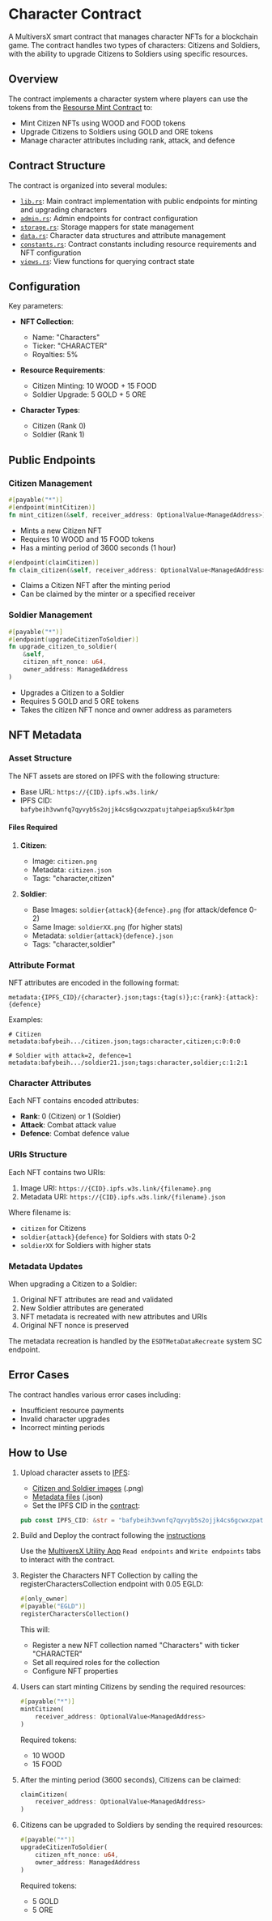 # Character Contract

A MultiversX smart contract that manages character NFTs for a blockchain game. The contract handles two types of characters: Citizens and Soldiers, with the ability to upgrade Citizens to Soldiers using specific resources.

## Overview

The contract implements a character system where players can use the tokens from the [Resourse Mint Contract](../resource-mint-contract/README.md) to:

- Mint Citizen NFTs using WOOD and FOOD tokens
- Upgrade Citizens to Soldiers using GOLD and ORE tokens
- Manage character attributes including rank, attack, and defence

## Contract Structure

The contract is organized into several modules:

- [`lib.rs`](src/lib.rs): Main contract implementation with public endpoints for minting and upgrading characters
- [`admin.rs`](src/admin.rs): Admin endpoints for contract configuration
- [`storage.rs`](src/storage.rs): Storage mappers for state management
- [`data.rs`](src/data.rs): Character data structures and attribute management
- [`constants.rs`](src/constants.rs): Contract constants including resource requirements and NFT configuration
- [`views.rs`](src/views.rs): View functions for querying contract state

## Configuration

Key parameters:

- **NFT Collection**:
  - Name: "Characters"
  - Ticker: "CHARACTER"
  - Royalties: 5%

- **Resource Requirements**:
  - Citizen Minting: 10 WOOD + 15 FOOD
  - Soldier Upgrade: 5 GOLD + 5 ORE

- **Character Types**:
  - Citizen (Rank 0)
  - Soldier (Rank 1)

## Public Endpoints

### Citizen Management

```rust
#[payable("*")]
#[endpoint(mintCitizen)]
fn mint_citizen(&self, receiver_address: OptionalValue<ManagedAddress>)
```

- Mints a new Citizen NFT
- Requires 10 WOOD and 15 FOOD tokens
- Has a minting period of 3600 seconds (1 hour)

```rust
#[endpoint(claimCitizen)]
fn claim_citizen(&self, receiver_address: OptionalValue<ManagedAddress>)
```

- Claims a Citizen NFT after the minting period
- Can be claimed by the minter or a specified receiver

### Soldier Management

```rust
#[payable("*")]
#[endpoint(upgradeCitizenToSoldier)]
fn upgrade_citizen_to_soldier(
    &self,
    citizen_nft_nonce: u64,
    owner_address: ManagedAddress
)
```

- Upgrades a Citizen to a Soldier
- Requires 5 GOLD and 5 ORE tokens
- Takes the citizen NFT nonce and owner address as parameters

## NFT Metadata

### Asset Structure

The NFT assets are stored on IPFS with the following structure:

- Base URL: `https://{CID}.ipfs.w3s.link/`
- IPFS CID: `bafybeih3vwnfq7qyvyb5s2ojjk4cs6gcwxzpatujtahpeiap5xu5k4r3pm`

#### Files Required

1. **Citizen**:
   - Image: `citizen.png`
   - Metadata: `citizen.json`
   - Tags: "character,citizen"

2. **Soldier**:
   - Base Images: `soldier{attack}{defence}.png` (for attack/defence 0-2)
   - Same Image: `soldierXX.png` (for higher stats)
   - Metadata: `soldier{attack}{defence}.json`
   - Tags: "character,soldier"

### Attribute Format

NFT attributes are encoded in the following format:

```
metadata:{IPFS_CID}/{character}.json;tags:{tag(s)};c:{rank}:{attack}:{defence}
```

Examples:

```
# Citizen
metadata:bafybeih.../citizen.json;tags:character,citizen;c:0:0:0

# Soldier with attack=2, defence=1
metadata:bafybeih.../soldier21.json;tags:character,soldier;c:1:2:1
```

### Character Attributes

Each NFT contains encoded attributes:

- **Rank**: 0 (Citizen) or 1 (Soldier)
- **Attack**: Combat attack value
- **Defence**: Combat defence value

### URIs Structure

Each NFT contains two URIs:

1. Image URI: `https://{CID}.ipfs.w3s.link/{filename}.png`
2. Metadata URI: `https://{CID}.ipfs.w3s.link/{filename}.json`

Where filename is:

- `citizen` for Citizens
- `soldier{attack}{defence}` for Soldiers with stats 0-2
- `soldierXX` for Soldiers with higher stats

### Metadata Updates

When upgrading a Citizen to a Soldier:

1. Original NFT attributes are read and validated
2. New Soldier attributes are generated
3. NFT metadata is recreated with new attributes and URIs
4. Original NFT nonce is preserved

The metadata recreation is handled by the `ESDTMetaDataRecreate` system SC endpoint.

## Error Cases

The contract handles various error cases including:

- Insufficient resource payments
- Invalid character upgrades
- Incorrect minting periods

## How to Use

1. Upload character assets to [IPFS](https://web3.storage/):
   - [Citizen and Soldier images](/character-contract/nft-data/) (.png)
   - [Metadata files](/character-contract/nft-data/) (.json)
   - Set the IPFS CID in the [contract](src/constants.rs):

   ```rust
   pub const IPFS_CID: &str = "bafybeih3vwnfq7qyvyb5s2ojjk4cs6gcwxzpatujtahpeiap5xu5k4r3pm";
   ```

2. Build and Deploy the contract following the [instructions](../README.md#building-the-contracts)

    Use the [MultiversX Utility App](https://utils.multiversx.com/) `Read endpoints` and `Write endpoints` tabs to interact with the contract.

3. Register the Characters NFT Collection by calling the registerCharactersCollection endpoint with 0.05 EGLD:

   ```rust
   #[only_owner]
   #[payable("EGLD")]
   registerCharactersCollection()
   ```

   This will:
   - Register a new NFT collection named "Characters" with ticker "CHARACTER"
   - Set all required roles for the collection
   - Configure NFT properties

4. Users can start minting Citizens by sending the required resources:

   ```rust
   #[payable("*")]
   mintCitizen(
       receiver_address: OptionalValue<ManagedAddress>
   )
   ```

   Required tokens:
   - 10 WOOD
   - 15 FOOD

5. After the minting period (3600 seconds), Citizens can be claimed:

   ```rust
   claimCitizen(
       receiver_address: OptionalValue<ManagedAddress>
   )
   ```

6. Citizens can be upgraded to Soldiers by sending the required resources:

   ```rust
   #[payable("*")]
   upgradeCitizenToSoldier(
       citizen_nft_nonce: u64,
       owner_address: ManagedAddress
   )
   ```

   Required tokens:
   - 5 GOLD
   - 5 ORE
